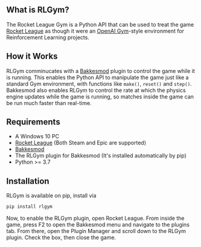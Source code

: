 
## What is RLGym?
The Rocket League Gym is a Python API that can be used to treat the game [Rocket League](https://www.rocketleague.com) as though it were an [OpenAI Gym](https://gym.openai.com)-style environment for Reinforcement Learning projects. 


## How it Works
RLGym comminucates with a [Bakkesmod](https://www.bakkesmod.com/) plugin to control the game while it is running. This enables the Python API to manipulate the game just like a standard Gym environment, with functions like `make()`, `reset()` and `step()`. Bakkesmod also enables RLGym to control the rate at which the physics engine updates while the game is running, so matches inside the game can be run much faster than real-time.

## Requirements
* A Windows 10 PC
* [Rocket League](https://www.rocketleague.com) (Both Steam and Epic are supported)
* [Bakkesmod](https://www.bakkesmod.com)
* The RLGym plugin for Bakkesmod (It's installed automatically by pip)
* Python >= 3.7

## Installation
RLGym is available on pip, install via
```python
pip install rlgym
```
Now, to enable the RLGym plugin, open Rocket League. From inside the game, press F2 to open the Bakkesmod menu and navigate to the plugins tab. From there, open the Plugin Manager and scroll down to the RLGym plugin. Check the box, then close the game.
